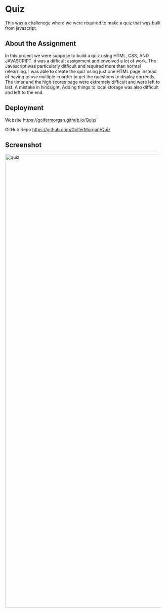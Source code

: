 # Quiz
This was a challenege where we were required to make a quiz that was built from javascript. 

## About the Assignment
In this project we were suppose to build a quiz using HTML, CSS, AND JAVASCRIPT. it was a difficult assignment and envolved a lot of work. The Javascript was particularly difficult and required more than normal relearning. I was able to create the quiz using just one HTML page instead of having to use multiple in order to get the questions to display correctly. The timer and the high scores page were extremely difficult and were left to last. A mistake in hindsight. Adding things to local storage was also difficult and left to the end.

## Deployment
Website
https://golfermorgan.github.io/Quiz/

GitHub Repo
https://github.com/GolferMorgan/Quiz

## Screenshot
<img width="1467" alt="quiz" src="https://user-images.githubusercontent.com/124836497/226500926-70a0dc84-fab3-4949-8530-d6aa6a0f7410.png">